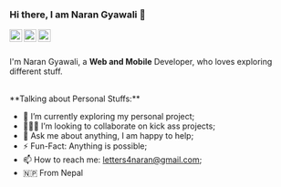 ### Hi there, I am Naran Gyawali 👏 
<a href="https://www.linkedin.com/in/naran-gyawali/">
  <img align="left" alt="Naran's LinkdeIN" width="22px" src="https://cdn.jsdelivr.net/npm/simple-icons@v3/icons/linkedin.svg" />
</a>
<a href="https://www.facebook.com/nryn.gyawali/">
  <img align="left" alt="Naran's Facebook" width="22px" src="https://cdn.jsdelivr.net/npm/simple-icons@v3/icons/facebook.svg" />
</a>
<a href="https://www.instagram.com/naran_gyawali_/">
  <img align="left" alt="Naran's Instagram" width="22px" src="https://cdn.jsdelivr.net/npm/simple-icons@v3/icons/instagram.svg" />
</a>

<br />
<br />

I'm Naran Gyawali, a **Web and Mobile** Developer, who loves exploring different stuff.

<br />
**Talking about Personal Stuffs:**

- 🌱 I’m currently exploring my personal project;
- 👨🏻‍💻 I’m looking to collaborate on kick ass projects;
- 💬 Ask me about anything, I am happy to help;
- ⚡️ Fun-Fact: Anything is possible;
- 📫 How to reach me: letters4naran@gmail.com;
- 🇳🇵 From Nepal
